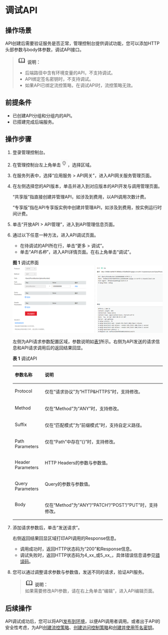 # 调试API<a name="apig-zh-ug-180307025"></a>

## 操作场景<a name="section25971517509"></a>

API创建后需要验证服务是否正常，管理控制台提供调试功能，您可以添加HTTP头部参数与body体参数，调试API接口。

>![](public_sys-resources/icon-note.gif) **说明：**   
>-   后端路径中含有环境变量的API，不支持调试。  
>-   API绑定签名密钥时，不支持调试。  
>-   如果API已绑定流控策略，在调试API时，流控策略无效。  

## 前提条件<a name="section1678010231609"></a>

-   已创建API分组和分组内的API。
-   已搭建完成后端服务。

## 操作步骤<a name="section1929412566340"></a>

1.  登录管理控制台。
2.  在管理控制台左上角单击![](figures/icon-region.png)，选择区域。
3.  在服务列表中，选择“应用服务 \> API网关”，进入API网关服务管理页面。
4.  在左侧选择您的API版本，单击并进入到对应版本的API开发与调用管理页面。

    “共享版”指直接创建并管理API，如涉及到费用，以API调用次数计费。

    “专享版”指在API专享版实例中创建并管理API，如涉及到费用，按实例运行时间计费。

5.  单击“开放API \> API管理”，进入到API管理信息页面。
6.  通过以下任意一种方法，进入API调试页面。

    -   在待调试的API所在行，单击“更多 \> 调试”。
    -   单击“_API名称_”，进入API详情页面。在右上角单击“调试”。

    **图 1**  调试界面<a name="fig26721731162619"></a>  
    ![](figures/调试界面.png "调试界面")

    左侧为API请求参数配置区域，参数说明如[表1](#table1699044810457)所示。右侧为API发送的请求信息和API请求调用后的返回结果回显。

    **表 1**  调试API

    <a name="table1699044810457"></a>
    <table><thead align="left"><tr id="row1699084815458"><th class="cellrowborder" valign="top" width="20%" id="mcps1.2.3.1.1"><p id="p15990164813454"><a name="p15990164813454"></a><a name="p15990164813454"></a>参数名称</p>
    </th>
    <th class="cellrowborder" valign="top" width="80%" id="mcps1.2.3.1.2"><p id="p99907481453"><a name="p99907481453"></a><a name="p99907481453"></a>说明</p>
    </th>
    </tr>
    </thead>
    <tbody><tr id="row2431345016"><td class="cellrowborder" valign="top" width="20%" headers="mcps1.2.3.1.1 "><p id="p8441941705"><a name="p8441941705"></a><a name="p8441941705"></a>Protocol</p>
    </td>
    <td class="cellrowborder" valign="top" width="80%" headers="mcps1.2.3.1.2 "><p id="p444164702"><a name="p444164702"></a><a name="p444164702"></a>仅在“请求协议”为“HTTP&amp;HTTPS”时，支持修改。</p>
    </td>
    </tr>
    <tr id="row699013480453"><td class="cellrowborder" valign="top" width="20%" headers="mcps1.2.3.1.1 "><p id="p599054811454"><a name="p599054811454"></a><a name="p599054811454"></a>Method</p>
    </td>
    <td class="cellrowborder" valign="top" width="80%" headers="mcps1.2.3.1.2 "><p id="p1990104816453"><a name="p1990104816453"></a><a name="p1990104816453"></a>仅在“Method”为“ANY”时，支持修改。</p>
    </td>
    </tr>
    <tr id="row1299115489454"><td class="cellrowborder" valign="top" width="20%" headers="mcps1.2.3.1.1 "><p id="p699184812454"><a name="p699184812454"></a><a name="p699184812454"></a>Suffix</p>
    </td>
    <td class="cellrowborder" valign="top" width="80%" headers="mcps1.2.3.1.2 "><p id="p49911348204512"><a name="p49911348204512"></a><a name="p49911348204512"></a>仅在“匹配模式”为“前缀模式”时，支持自定义路径。</p>
    </td>
    </tr>
    <tr id="row159914483458"><td class="cellrowborder" valign="top" width="20%" headers="mcps1.2.3.1.1 "><p id="p59911248174520"><a name="p59911248174520"></a><a name="p59911248174520"></a>Path Parameters</p>
    </td>
    <td class="cellrowborder" valign="top" width="80%" headers="mcps1.2.3.1.2 "><p id="p139911748164513"><a name="p139911748164513"></a><a name="p139911748164513"></a>仅在“Path”中存在“{}”时，支持修改。</p>
    </td>
    </tr>
    <tr id="row10991184818452"><td class="cellrowborder" valign="top" width="20%" headers="mcps1.2.3.1.1 "><p id="p1899144854513"><a name="p1899144854513"></a><a name="p1899144854513"></a>Header Parameters</p>
    </td>
    <td class="cellrowborder" valign="top" width="80%" headers="mcps1.2.3.1.2 "><p id="p1991134811453"><a name="p1991134811453"></a><a name="p1991134811453"></a>HTTP Headers的参数与参数值。</p>
    </td>
    </tr>
    <tr id="row14991164811452"><td class="cellrowborder" valign="top" width="20%" headers="mcps1.2.3.1.1 "><p id="p2991248184511"><a name="p2991248184511"></a><a name="p2991248184511"></a>Query Parameters</p>
    </td>
    <td class="cellrowborder" valign="top" width="80%" headers="mcps1.2.3.1.2 "><p id="p8991748114514"><a name="p8991748114514"></a><a name="p8991748114514"></a>Query的参数与参数值。</p>
    </td>
    </tr>
    <tr id="row12855103617473"><td class="cellrowborder" valign="top" width="20%" headers="mcps1.2.3.1.1 "><p id="p1685653611470"><a name="p1685653611470"></a><a name="p1685653611470"></a>Body</p>
    </td>
    <td class="cellrowborder" valign="top" width="80%" headers="mcps1.2.3.1.2 "><p id="p3856163615475"><a name="p3856163615475"></a><a name="p3856163615475"></a>仅在“Method”为“ANY”/“PATCH”/“POST”/“PUT”时，支持修改。</p>
    </td>
    </tr>
    </tbody>
    </table>

7.  添加请求参数后，单击“发送请求”。

    右侧返回结果回显区域打印API调用的Response信息。

    -   调用成功时，返回HTTP状态码为“200”和Response信息。
    -   调试失败时，返回HTTP状态码为4_xx_或5_xx_，具体错误信息请参见[错误码](https://support.huaweicloud.com/ugcall-apig/apig-zh-ug-180530090.html)。

8.  您可以通过调整请求参数与参数值，发送不同的请求，验证API服务。

    >![](public_sys-resources/icon-note.gif) **说明：**   
    >如果需要修改API参数，请在右上角单击“编辑”，进入API编辑页面。  


## 后续操作<a name="section122151752810"></a>

API调试成功后，您可以将API[发布到环境](发布API.md)，以便API调用者调用。或者出于API的安全性考虑，为API[创建流控策略](创建流控策略.md)、[创建访问控制策略](创建访问控制策略.md)和[创建并使用签名密钥](创建并使用签名密钥.md)。

